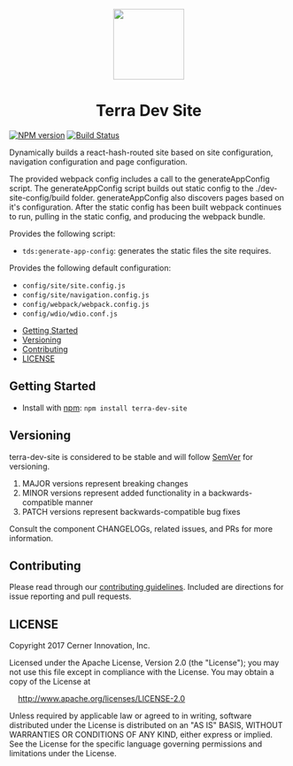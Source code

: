 <!-- Logo -->
<p align="center">
  <img height="128" width="128" src="https://github.com/cerner/terra-dev-site/raw/master/terra.png">
</p>

<!-- Name -->
<h1 align="center">
  Terra Dev Site
</h1>

[![NPM version](http://img.shields.io/npm/v/terra-dev-site.svg)](https://www.npmjs.org/package/terra-dev-site)
[![Build Status](https://travis-ci.org/cerner/terra-dev-site.svg?branch=master)](https://travis-ci.org/cerner/terra-dev-site)

Dynamically builds a react-hash-routed site based on site configuration, navigation configuration and page configuration.

The provided webpack config includes a call to the generateAppConfig script. The generateAppConfig script builds out static config to the ./dev-site-config/build folder. generateAppConfig also discovers pages based on it's configuration. After the static config has been built webpack continues to run, pulling in the static config, and producing the webpack bundle.

Provides the following script:
* `tds:generate-app-config`: generates the static files the site requires.

Provides the following default configuration:
* `config/site/site.config.js`
* `config/site/navigation.config.js`
* `config/webpack/webpack.config.js`
* `config/wdio/wdio.conf.js`

- [Getting Started](#getting-started)
- [Versioning](#versioning)
- [Contributing](#contributing)
- [LICENSE](#license)

## Getting Started

- Install with [npm](https://www.npmjs.com): `npm install terra-dev-site`

## Versioning

terra-dev-site is considered to be stable and will follow [SemVer](http://semver.org/) for versioning.
1. MAJOR versions represent breaking changes
2. MINOR versions represent added functionality in a backwards-compatible manner
3. PATCH versions represent backwards-compatible bug fixes

Consult the component CHANGELOGs, related issues, and PRs for more information.

## Contributing

Please read through our [contributing guidelines](CONTRIBUTING.md). Included are directions for issue reporting and pull requests.

## LICENSE

Copyright 2017 Cerner Innovation, Inc.

Licensed under the Apache License, Version 2.0 (the "License"); you may not use this file except in compliance with the License. You may obtain a copy of the License at

&nbsp;&nbsp;&nbsp;&nbsp;http://www.apache.org/licenses/LICENSE-2.0

Unless required by applicable law or agreed to in writing, software distributed under the License is distributed on an "AS IS" BASIS, WITHOUT WARRANTIES OR CONDITIONS OF ANY KIND, either express or implied. See the License for the specific language governing permissions and limitations under the License.
